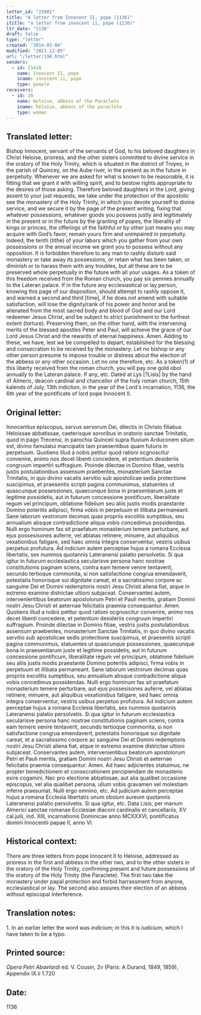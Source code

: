 ```yaml
---
letter_id: "23901"
title: "A letter from Innocent II, pope (1136)"
ititle: "a letter from innocent ii, pope (1136)"
ltr_date: "1136"
draft: false
type: "letter"
created: "2014-03-04"
modified: "2021-12-05"
url: "/letter/194.html"
senders:
  - id: 21418
    name: Innocent II, pope
    iname: innocent ii, pope
    type: people
receivers:
  - id: 28
    name: Heloise, abbess of the Paraclete
    iname: heloise, abbess of the paraclete
    type: woman
---
```

<h2> Translated letter:</h2>Bishop Innocent, servant of the servants of God, to his beloved daughters in Christ Heloise, prioress, and the other sisters committed to divine service in the oratory of the Holy Trinity, which is situated in the district of Troyes, in the parish of Quincey, on the Aube river, in the present as in the future in perpetuity.  Whenever we are asked for what is known to be reasonable, it is fitting that we grant it with willing spirit, and to bestow rights appropriate to the desires of those asking.  Therefore beloved daughters in the Lord, giving assent to your just requests, we take under the protection of the apostolic see the monastery of the Holy Trinity, in which you devote yourself to divine service, and we secure it by the page of the present writing, fixing that whatever possessions, whatever goods you possess justly and legitimately in the present or in the future by the granting of popes, the liberality of kings or princes, the offerings of the faithful or by other just means you may acquire with God’s favor, remain yours firm and unimpaired in perpetuity.  Indeed, the tenth (tithe) of your labors which you gather from your own possessions or the annual income we grant you to possess without any opposition.  It is forbidden therefore to any man to rashly disturb said monastery or take away its possessions, or retain what has been taken, or diminish or to harass them with any troubles, but all these are to be preserved whole perpetually in the future with all your usages.  As a token of this freedom received from the Roman church, you pay six pennies annually to the Lateran palace.  If in the future any ecclesiastical or lay person, knowing this page of our disposition, should attempt to rashly oppose it, and warned a second and third [time], if he does not amend with suitable satisfaction, will lose the dignity/rank of his power and honor and be alienated from the most sacred body and blood of God and our Lord redeemer Jesus Christ, and be subject to strict punishment to the furthest extent (torture).  Preserving them, on the other hand, with the intervening merits of the blessed apostles Peter and Paul, will achieve the grace of our Lord Jesus Christ and the rewards of eternal happiness.  Amen.
Adding to these, we have, lest we be compelled to depart, established for the blessing and consecration to be received by the monastery:  Let no bishop or any other person presume to impose trouble or distress about the election of the abbess or any other occasion.  Let no one therefore, etc.
As a token(1) of this liberty received from the roman church, you will pay one gold obol annually to the Lateran palace.  If any, etc.
Dated at Lys [?Lisis] by the hand of Almeric, deacon cardinal and chancellor of the holy roman church, 15th kalends of July, 13th indiction, in the year of the Lord's incarnation, 1136, the 6th year of the pontificate of lord pope Innocent II.
<h2 class="mt-4"> Original letter:</h2>Innocentius episcopus, servus servorum Dei, dilectis in Christo filiabus Heloissae abbatissae, caeterisque sororibus in oratorio sanctae Trinitatis, quod in pago Trecensi, in parochia Quinceii supra fluvium Arduconem situm est, divino famulatui mancipatis tam praesentibus quam futuris in perpetuum.  Quotiens illud a nobis petitur quod rationi ocgnoscitur convenire, animo nos decet libenti concedere, et petentium desideriis congruum impertiri suffragium.  Proinde dilectae in Domino filiae, vestris justis postulationibus assensum praebentes, monasterium Sanctae Trinitatis, in quo divino vacatis servitio sub apostolicae sedis protectione suscipimus, et praesentis scripti pagina communimus, statuentes ut quascunque possessiones, quaecunque bona in praesentiarum juste et legitime possidetis, aut in futurum concessione pontificum, liberalitate regum vel principum, oblatione fidelium seu aliis justis modis praestante Domino poteritis adipisci, firma vobis in perpetuum et illibata permaneant.  Sane laborum vestrorum decimas quas propriis excolitis sumptibus, seu annualium absque contradictione aliqua vobis concedimus possidendas.  Nulli ergo hominum fas sit praefatum monasterium temere perturbare, aut ejus possesisones auferre, vel ablatas retinere, minuere, aut aliquibus vexationibus fatigare, sed haec omnia integra conserventur, vestris usibus perpetuo profutura.  Ad indicium autem perceptae hujus a romana Ecclesia libertatis, sex nummos quotannis Lateranensi palatio persolvetis.  Si qua igitur in futurum ecclesiastica secularisve persona hanc nostrae constitutionis paginam sciens, contra eam temere venire tentaverit, secundo tertioque commonita, si non satisfactione congrua emendaverit, potestatis honorisque sui dignitate careat, et a sacratissimo corpore ac sanguine Dei et Domini redemptoris nostri Jesu Christi aliena fiat, atque in extremo examine districtae ultioni subjaceat.  Conservantes autem, intervenientibus beatorum apostolorum Petri et Pauli meritis, gratiam Domini nostri Jesu Christi et aeternae felicitatis praemia consequantur.  Amen.
Quotiens illud a nobis petitur quod rationi ocgnoscitur convenire, animo nos decet libenti concedere, et petentium desideriis congruum impertiri suffragium.  Proinde dilectae in Domino filiae, vestris justis postulationibus assensum praebentes, monasterium Sanctae Trinitatis, in quo divino vacatis servitio sub apostolicae sedis protectione suscipimus, et praesentis scripti pagina communimus, statuentes ut quascunque possessiones, quaecunque bona in praesentiarum juste et legitime possidetis, aut in futurum concessione pontificum, liberalitate regum vel principum, oblatione fidelium seu aliis justis modis praestante Domino poteritis adipisci, firma vobis in perpetuum et illibata permaneant.  Sane laborum vestrorum decimas quas propriis excolitis sumptibus, seu annualium absque contradictione aliqua vobis concedimus possidendas.  Nulli ergo hominum fas sit praefatum monasterium temere perturbare, aut ejus possesisones auferre, vel ablatas retinere, minuere, aut aliquibus vexationibus fatigare, sed haec omnia integra conserventur, vestris usibus perpetuo profutura.  Ad indicium autem perceptae hujus a romana Ecclesia libertatis, sex nummos quotannis Lateranensi palatio persolvetis.  Si qua igitur in futurum ecclesiastica secularisve persona hanc nostrae constitutionis paginam sciens, contra eam temere venire tentaverit, secundo tertioque commonita, si non satisfactione congrua emendaverit, potestatis honorisque sui dignitate careat, et a sacratissimo corpore ac sanguine Dei et Domini redemptoris nostri Jesu Christi aliena fiat, atque in extremo examine districtae ultioni subjaceat.  Conservantes autem, intervenientibus beatorum apostolorum Petri et Pauli meritis, gratiam Domini nostri Jesu Christi et aeternae felicitatis praemia consequantur.  Amen.
Ad haec adjicientes statuimus, ne propter benedictionem et consecrationem percipiendam de monasterio exire cogamini.  Nec pro electione abbatissae, aut alia qualibet occasione episcopus, vel alia qualibet persona, ullum vobis gravamen vel molestiam inferre praesumat.  Nulli ergo omnino, etc.  Ad judicium autem perceptae hujus a romana Ecclesia libertatis unum obolum aureum quotannis Lateranensi palatio persolvetis.  Si qua igitur, etc.
Data Lisis, per manum Almerici sanctae romanae Ecclesiae diaconi cardinalis et cancellariis, XV cal.julii, ind. XIII, incarnationis Dominicae anno MCXXXVI, pontificatus domini Innocentii papae II, anno VI.
<h2 class="mt-4"> Historical context:</h2>There are three letters from pope Innocent II to Heloise, addressed as prioress in the first and abbess in the other two, and to the other sisters in the oratory of the Holy Trinity, confirming present and future possessions of the oratory of the Holy Trinity (the Paraclete).  The first two take the monastery under papal protection and forbid harrassment from anyone, ecclesiastical or lay.  The second also assures their election of an abbess without episcopal interference.
<h2 class="mt-4"> Translation notes:</h2><p>1. In an earlier letter the word was <em>indicium;</em> in this it is <em>iudicium</em>, which I have taken to be a typo.</p><h2 class="mt-4"> Printed source:</h2><p><em>Opera Petri Abaelardi</em> ed. V. Cousin, 2v (Paris: A Durand, 1849, 1859), Appendix IX.ii 1.720</p><h2 class="mt-4"> Date:</h2>1136